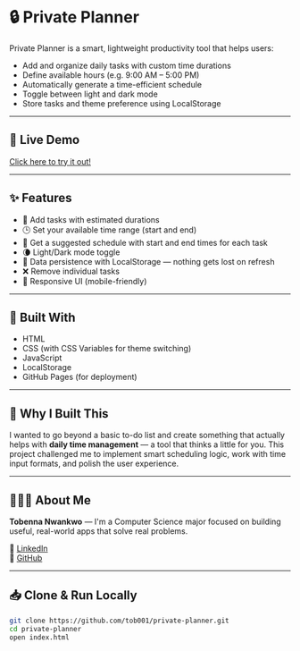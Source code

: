 # 🔒 Private Planner

Private Planner is a smart, lightweight productivity tool that helps users:
- Add and organize daily tasks with custom time durations
- Define available hours (e.g. 9:00 AM – 5:00 PM)
- Automatically generate a time-efficient schedule
- Toggle between light and dark mode
- Store tasks and theme preference using LocalStorage

---

## 📸 Live Demo  
[Click here to try it out!](https://tob001.github.io/private-planner)

---

## ✨ Features

- 📝 Add tasks with estimated durations
- 🕒 Set your available time range (start and end)
- 📅 Get a suggested schedule with start and end times for each task
- 🌘 Light/Dark mode toggle
- 💾 Data persistence with LocalStorage — nothing gets lost on refresh
- ❌ Remove individual tasks
- 📱 Responsive UI (mobile-friendly)

---

## 🔧 Built With

- HTML  
- CSS (with CSS Variables for theme switching)  
- JavaScript  
- LocalStorage  
- GitHub Pages (for deployment)

---

## 🧠 Why I Built This

I wanted to go beyond a basic to-do list and create something that actually helps with **daily time management** — a tool that thinks a little for you. This project challenged me to implement smart scheduling logic, work with time input formats, and polish the user experience.

---

## 🙋🏾‍♂️ About Me

**Tobenna Nwankwo** — I'm a Computer Science major focused on building useful, real-world apps that solve real problems.

📌 [LinkedIn](https://www.linkedin.com/in/tobennanwankwo)  
📌 [GitHub](https://github.com/tob001)

---

## 📥 Clone & Run Locally

```bash
git clone https://github.com/tob001/private-planner.git
cd private-planner
open index.html

